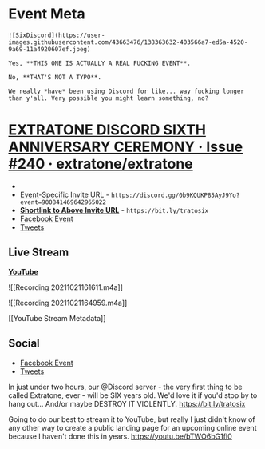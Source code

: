 # Event Meta
```
![SixDiscord](https://user-images.githubusercontent.com/43663476/138363632-403566a7-ed5a-4520-9a69-11a4920607ef.jpeg)

Yes, **THIS ONE IS ACTUALLY A REAL FUCKING EVENT**.

No, **THAT'S NOT A TYPO**.

We really *have* been using Discord for like... way fucking longer than y'all. Very possible you might learn something, no?
```

# [EXTRATONE DISCORD SIXTH ANNIVERSARY CEREMONY · Issue #240 · extratone/extratone](https://github.com/extratone/extratone/issues/240)
* 
* [Event-Specific Invite URL](https://discord.gg/0b9KQUKP85AyJ9Yo?event=900841469642965022) - `https://discord.gg/0b9KQUKP85AyJ9Yo?event=900841469642965022`
* [**Shortlink to Above Invite URL**](https://bit.ly/tratosix) - `https://bit.ly/tratosix`
* [Facebook Event](https://fb.me/e/1QItEGC8U)
* [Tweets](https://twitter.com/extratone/status/1451324332802707470)

## Live Stream
[**YouTube**](https://youtu.be/bTWO6bG1fI0)

![[Recording 20211021161611.m4a]]



![[Recording 20211021164959.m4a]]


[[YouTube Stream Metadata]]

## Social 

* [Facebook Event](https://fb.me/e/1QItEGC8U)
* [Tweets](https://twitter.com/extratone/status/1451324332802707470)

In just under two hours, our @Discord server - the very first thing to be called Extratone, ever - will be SIX years old. We'd love it if you'd stop by to hang out... And/or maybe DESTROY IT VIOLENTLY. https://bit.ly/tratosix

Going to do our best to stream it to YouTube, but really I just didn't know of any other way to create a public landing page for an upcoming online event because I haven't done this in years. https://youtu.be/bTWO6bG1fI0


